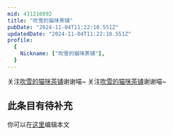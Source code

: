 ```yaml
---
mid: 431210892
title: "吹雪的猫咪茶铺"
pubDate: "2024-11-04T11:22:10.551Z"
updatedDate: "2024-11-04T11:22:10.551Z"
profile:
  {
    Nickname: ["吹雪的猫咪茶铺"],
  }
---
```


关注[吹雪的猫咪茶铺](https://space.bilibili.com/431210892)谢谢喵~ 关注[吹雪的猫咪茶铺](https://space.bilibili.com/431210892)谢谢喵~

## 此条目有待补充
你可以在[这里](https://github.com/Yuhanawa/VTuber.ICU/edit/master/src/content/v/吹雪的猫咪茶铺/index.md)编辑本文
